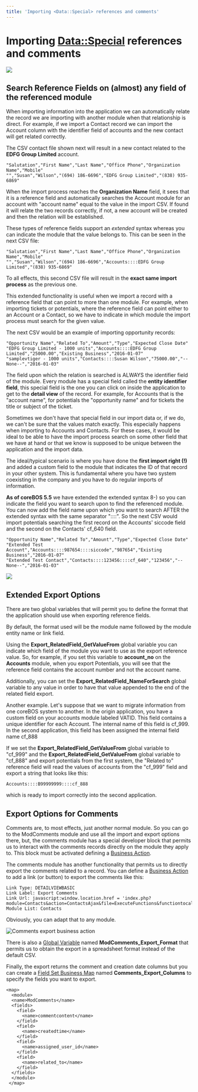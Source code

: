 ```yaml
---
title: 'Importing <Data::Special> references and comments'
---
```


Importing <Data::Special> references and comments
=================================================

![](youtube>41fQCIenRUU)

Search Reference Fields on (almost) any field of the referenced module
----------------------------------------------------------------------

When importing information into the application we can automatically
relate the record we are importing with another module when that
relationship is direct. For example, if we import a Contact record we
can import the Account column with the identifier field of accounts and
the new contact will get related correctly.

The CSV contact file shown next will result in a new contact related to
the **EDFG Group Limited** account.

    "Salutation","First Name","Last Name","Office Phone","Organization Name","Mobile"
    "","Susan","Wilson","(694) 186-6696","EDFG Group Limited","(838) 935-6869"

When the import process reaches the **Organization Name** field, it sees
that it is a reference field and automatically searches the Account
module for an account with "account name" equal to the value in the
import CSV. If found it will relate the two records correctly, if not, a
new account will be created and then the relation will be established.

These types of reference fields support an *extended* syntax whereas you
can indicate the module that the value belongs to. This can be seen in
the next CSV file:

    "Salutation","First Name","Last Name","Office Phone","Organization Name","Mobile"
    "","Susan","Wilson","(694) 186-6696","Accounts::::EDFG Group Limited","(838) 935-6869"

To all effects, this second CSV file will result in the **exact same
import process** as the previous one.

This extended functionality is useful when we import a record with a
reference field that can point to more than one module. For example,
when importing tickets or potentials, where the reference field can
point either to an Account or a Contact, so we have to indicate in which
module the import process must search for the given value.

The next CSV would be an example of importing opportunity records:

    "Opportunity Name","Related To","Amount","Type","Expected Close Date"
    "EDFG Group Limited - 1000 units","Accounts::::EDFG Group Limited","25000.00","Existing Business","2016-01-07"
    "samplevtiger - 1000 units","Contacts::::Susan Wilson","75000.00","--None--","2016-01-03"

The field upon which the relation is searched is ALWAYS the identifier
field of the module. Every module has a special field called the
**entity identifier field**, this special field is the one you can click
on inside the application to get to the **detail view** of the record.
For example, for Accounts that is the "account name", for potentials the
"opportunity name" and for tickets the title or subject of the ticket.

Sometimes we don't have that special field in our import data or, if we
do, we can't be sure that the values match exactly. This especially
happens when importing to Accounts and Contacts. For these cases, it
would be ideal to be able to have the import process search on some
other field that we have at hand or that we know is supposed to be
unique between the application and the import data.

The ideal/typical scenario is where you have done the **first import
right (!)** and added a custom field to the module that indicates the ID
of that record in your other system. This is fundamental where you have
two system coexisting in the company and you have to do regular imports
of information.

**As of coreBOS 5.5** we have extended the extended syntax 8-) so you
can indicate the field you want to search upon to find the referenced
module. You can now add the field name upon which you want to search
AFTER the extended syntax with the same separator "::::". So the next
CSV would import potentials searching the first record on the Accounts'
siccode field and the second on the Contacts' cf\_640 field.

    "Opportunity Name","Related To","Amount","Type","Expected Close Date"
    "Extended Test Account","Accounts::::987654::::siccode","987654","Existing Business","2016-01-07"
    "Extended Test Contact","Contacts::::123456::::cf_640","123456","--None--","2016-01-03"

![](youtube>qKV4DZRiXu0)

Extended Export Options
-----------------------

There are two global variables that will permit you to define the format
that the application should use when exporting reference fields.

By default, the format used will be the module name followed by the
module entity name or link field.

Using the **Export\_RelatedField\_GetValueFrom** global variable you can
indicate which field of the module you want to use as the export
reference value. So, for example, if you set this variable to
**account\_no** on the **Accounts** module, when you export Potentials,
you will see that the reference field contains the account number and
not the account name.

Additionally, you can set the **Export\_RelatedField\_NameForSearch**
global variable to any value in order to have that value appended to the
end of the related field export.

Another example. Let's suppose that we want to migrate information from
one coreBOS system to another. In the origin application, you have a
custom field on your accounts module labeled VATID. This field contains
a unique identifier for each Account. The internal name of this field is
cf\_999. In the second application, this field has been assigned the
internal field name cf\_888

If we set the **Export\_RelatedField\_GetValueFrom** global variable to
"cf\_999" and the **Export\_RelatedField\_GetValueFrom** global variable
to "cf\_888" and export potentials from the first system, the "Related
to" reference field will read the values of accounts from the "cf\_999"
field and export a string that looks like this:

    Accounts::::B99999999::::cf_888

which is ready to import correctly into the second application.

Export Options for Comments
---------------------------

Comments are, to most effects, just another normal module. So you can go
to the ModComments module and use all the import and export options
there, but, the comments module has a special developer block that
permits us to interact with the comments records directly on the module
they apply to. This block must be activated defining a [Business
Action](/en/adminmanual/businessactions).

The comments module has another functionality that permits us to
directly export the comments related to a record. You can define a
[Business Action](/en/adminmanual/businessactions) to add a link (or
button) to export the comments like this:

    Link Type: DETAILVIEWBASIC
    Link Label: Export Comments
    Link Url: javascript:window.location.href = 'index.php?module=Contacts&action=ContactsAjax&file=ExecuteFunctions&functiontocall=exportUserComments&record=$RECORD$';
    Module List: Contacts

Obviously, you can adapt that to any module.

<img src="/en/modcommentsexportaction.png" class="align-center" alt="Comments export business action" />

There is also a [Global Variable](/en/adminmanual/globalvariables) named
**ModComments\_Export\_Format** that permits us to obtain the export in
a spreadsheet format instead of the default CSV.

Finally, the export returns the comment and creation date columns but
you can create a [Field Set Business
Map](/en/adminmanual/businessmappings/field_set) named
**Comments\_Export\_Columns** to specify the fields you want to export.

    <map>
      <module>
      <name>ModComments</name>
      <fields>
        <field>
          <name>commentcontent</name>
        </field>
        <field>
          <name>createdtime</name>
        </field>
        <field>
          <name>assigned_user_id</name>
        </field>
        <field>
          <name>related_to</name>
        </field>
      </fields>
      </module>
     </map>

